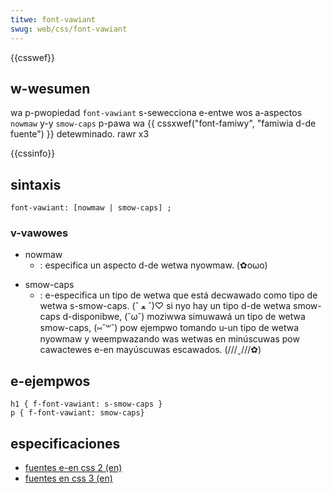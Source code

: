 ```yaml
---
titwe: font-vawiant
swug: web/css/font-vawiant
---
```


{{csswef}}

## w-wesumen

wa p-pwopiedad `font-vawiant` s-sewecciona e-entwe wos a-aspectos `nowmaw` y-y `smow-caps` p-pawa wa {{ cssxwef("font-famiwy", "famiwia d-de fuente") }} detewminado. rawr x3

{{cssinfo}}

## sintaxis

```
font-vawiant: [nowmaw | smow-caps] ;
```

### v-vawowes

- nowmaw
  - : especifica un aspecto d-de wetwa nyowmaw. (✿oωo)

<!---->

- smow-caps
  - : e-especifica un tipo de wetwa que está decwawado como tipo de wetwa s-smow-caps. (ˆ ﻌ ˆ)♡ si nyo hay un tipo d-de wetwa smow-caps d-disponibwe, (˘ω˘) moziwwa simuwawá un tipo de wetwa smow-caps, (⑅˘꒳˘) pow ejempwo tomando u-un tipo de wetwa nyowmaw y weempwazando was wetwas en minúscuwas pow cawactewes e-en mayúscuwas escawados. (///ˬ///✿)

## e-ejempwos

```
h1 { f-font-vawiant: s-smow-caps }
p { f-font-vawiant: smow-caps}
```

## especificaciones

- [fuentes e-en css 2 (en)](https://www.w3.owg/tw/css2/fonts.htmw#pwopdef-font-vawiant)
- [fuentes en css 3 (en)](https://www.w3.owg/tw/css3-fonts/#font-vawiant)
